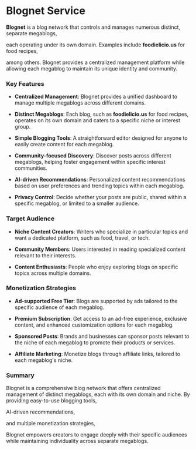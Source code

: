 # Blognet Service
**Blognet** is a blog network that controls and manages numerous distinct,
separate megablogs,

each operating under its own domain. Examples include **foodielicio.us** for food recipes,

among others. Blognet provides a centralized management platform while allowing each megablog to maintain its unique identity and community.

### Key Features
- **Centralized Management**: Blognet provides a unified dashboard to manage multiple megablogs across different domains.
- **Distinct Megablogs**: Each blog, such as **foodielicio.us** for food recipes, operates on its own domain and caters to a specific niche or interest group.

- **Simple Blogging Tools**: A straightforward editor designed for anyone to easily create content for each megablog.

- **Community-focused Discovery**: Discover posts across different megablogs, helping foster engagement within specific interest communities.

- **AI-driven Recommendations**: Personalized content recommendations based on user preferences and trending topics within each megablog.

- **Privacy Control**: Decide whether your posts are public, shared within a specific megablog, or limited to a smaller audience.

### Target Audience
- **Niche Content Creators**: Writers who specialize in particular topics and want a dedicated platform, such as food, travel, or tech.
- **Community Members**: Users interested in reading specialized content relevant to their interests.

- **Content Enthusiasts**: People who enjoy exploring blogs on specific topics across multiple domains.

### Monetization Strategies
- **Ad-supported Free Tier**: Blogs are supported by ads tailored to the specific audience of each megablog.
- **Premium Subscription**: Get access to an ad-free experience, exclusive content, and enhanced customization options for each megablog.

- **Sponsored Posts**: Brands and businesses can sponsor posts relevant to the niche of each megablog to promote their products or services.

- **Affiliate Marketing**: Monetize blogs through affiliate links, tailored to each megablog's niche.

### Summary
Blognet is a comprehensive blog network that offers centralized management of distinct megablogs,
each with its own domain and niche. By providing easy-to-use blogging tools,

AI-driven recommendations,

and multiple monetization strategies,

Blognet empowers creators to engage deeply with their specific audiences while maintaining individuality across separate megablogs.

